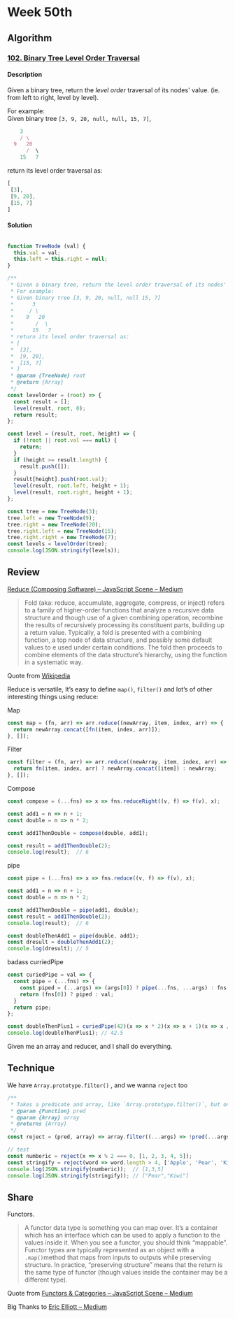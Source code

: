 # Week 50th
## Algorithm

### [102. Binary Tree Level Order Traversal](https://leetcode.com/problems/binary-tree-level-order-traversal/description/)

#### Description

Given a binary tree, return the *level order* traversal of its nodes' value. (ie. from left to right, level by level).

For example:  
Given binary tree `[3, 9, 20, null, null, 15, 7]`,

```javascript
    3
    / \
  9   20
      /  \
    15   7
```

return its level order traversal as:

```javascript
[
 [3],
 [9, 20],
 [15, 7]
]
```

#### Solution

```javascript

function TreeNode (val) {
  this.val = val;
  this.left = this.right = null;
}

/**
 * Given a binary tree, return the level order traversal of its nodes' values. (ie, from left to right, level by level).
 * For example:
 * Given binary tree [3, 9, 20, null, null 15, 7]
 *      3
 *     / \
 *    9   20
 *       /  \
 *      15   7
 * return its level order traversal as:
 * [
 *  [3],
 *  [9, 20],
 *  [15, 7]
 * ]
 * @param {TreeNode} root
 * @return {Array}
 */
const levelOrder = (root) => {
  const result = [];
  level(result, root, 0);
  return result;
};

const level = (result, root, height) => {
  if (!root || root.val === null) {
    return;
  }
  if (height >= result.length) {
    result.push([]);
  }
  result[height].push(root.val);
  level(result, root.left, height + 1);
  level(result, root.right, height + 1);
};

const tree = new TreeNode(3);
tree.left = new TreeNode(9);
tree.right = new TreeNode(20);
tree.right.left = new TreeNode(15);
tree.right.right = new TreeNode(7);
const levels = levelOrder(tree);
console.log(JSON.stringify(levels));
```

## Review

[Reduce (Composing Software) – JavaScript Scene – Medium](https://medium.com/javascript-scene/reduce-composing-software-fe22f0c39a1d)

> Fold (aka: reduce, accumulate, aggregate, compress, or inject) refers to a family of higher-order functions that analyze a recursive data structure and though use of a given combining operation, recombine the results of recursively processing its constituent parts, building up a return value. Typically, a fold is presented with a combining function, a top node of data structure, and possibly some default values to e used under certain conditions. The fold then proceeds to combine elements of the data structure’s hierarchy, using the function in a systematic way.  

Quote from [Wikipedia](https://en.wikipedia.org/wiki/Fold_\(higher-order_function\))

Reduce is versatile, It’s easy to define `map()`, `filter()` and lot’s of other interesting things using reduce:

Map
```javascript
const map = (fn, arr) => arr.reduce((newArray, item, index, arr) => {
  return newArray.concat([fn(item, index, arr)]);
}, []);
```

Filter
```javascript
const filter = (fn, arr) => arr.reduce((newArray, item, index, arr) => {
  return fn(item, index, arr) ? newArray.concat([item]) : newArray;
}, []);
```

Compose
```javascript
const compose = (...fns) => x => fns.reduceRight((v, f) => f(v), x);

const add1 = n => n + 1;
const double = n => n * 2;

const add1ThenDouble = compose(double, add1);

const result = add1ThenDouble(2);
console.log(result);  // 6
```

pipe
```javascript
const pipe = (...fns) => x => fns.reduce((v, f) => f(v), x);

const add1 = n => n + 1;
const double = n => n * 2;

const add1ThenDouble = pipe(add1, double);
const result = add1ThenDouble(2);
console.log(result);  // 6

const doubleThenAdd1 = pipe(double, add1);
const dresult = doubleThenAdd1(2);
console.log(dresult); // 5
```

badass curriedPipe
```javascript
const curiedPipe = val => {
  const pipe = (...fns) => {
    const piped = (...args) => (args[0]) ? pipe(...fns, ...args) : fns.reduce((x, fn) => fn(x), val);
    return (fns[0]) ? piped : val;
  }
  return pipe;
};

const doubleThenPlus1 = curiedPipe(42)(x => x * 2)(x => x + 1)(x => x / 2)();
console.log(doubleThenPlus1); // 42.5
```

Given me an array and reducer, and I shall do everything.  

## Technique

We have `Array.prototype.filter()` , and we wanna `reject` too
```javascript
/**
 * Takes a predicate and array, like `Array.prototype.filter()`, but only keeps `x` if `pred(x) === false`.
 * @param {Function} pred
 * @param {Array} array
 * @returns {Array}
 */
const reject = (pred, array) => array.filter((...args) => !pred(...args));

// test
const numberic = reject(x => x % 2 === 0, [1, 2, 3, 4, 5]);
const stringify = reject(word => word.length > 4, ['Apple', 'Pear', 'Kiwi', 'Banana']);
console.log(JSON.stringify(numberic));  // [1,3,5]
console.log(JSON.stringify(stringify)); // ["Pear","Kiwi"]
```

## Share

Functors.  

> A functor data type is something you can map over. It’s a container which has an interface which can be used to apply a function to the values inside it. When you see a functor, you should think “mappable”. Functor types are typically represented as an object with a `.map()`method that maps from inputs to outputs while preserving structure. In practice, “preserving structure” means that the return is the same type of functor (though values inside the container may be a different type).  

Quote from [Functors & Categories – JavaScript Scene – Medium](https://medium.com/javascript-scene/functors-categories-61e031bac53f)

Big Thanks to [Eric Elliott – Medium](https://medium.com/@_ericelliott?source=post_header_lockup)

